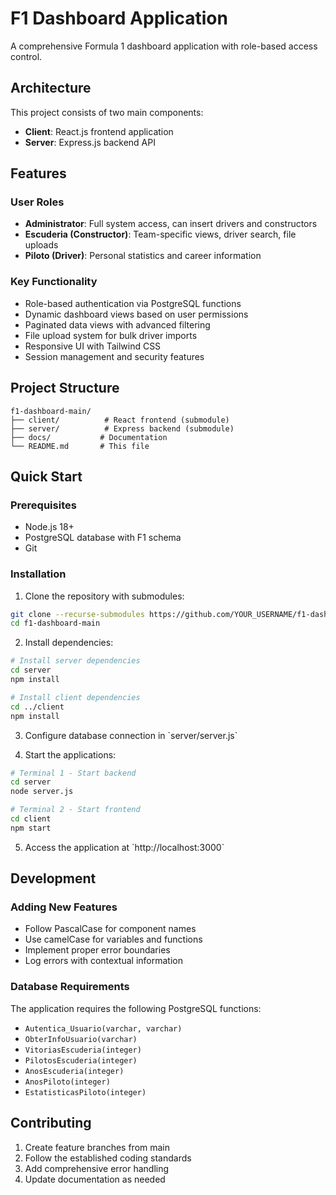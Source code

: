 # F1 Dashboard Application

A comprehensive Formula 1 dashboard application with role-based access control.

## Architecture

This project consists of two main components:
- **Client**: React.js frontend application
- **Server**: Express.js backend API

## Features

### User Roles
- **Administrator**: Full system access, can insert drivers and constructors
- **Escuderia (Constructor)**: Team-specific views, driver search, file uploads
- **Piloto (Driver)**: Personal statistics and career information

### Key Functionality
- Role-based authentication via PostgreSQL functions
- Dynamic dashboard views based on user permissions
- Paginated data views with advanced filtering
- File upload system for bulk driver imports
- Responsive UI with Tailwind CSS
- Session management and security features

## Project Structure

```
f1-dashboard-main/
├── client/          # React frontend (submodule)
├── server/          # Express backend (submodule)
├── docs/           # Documentation
└── README.md       # This file
```

## Quick Start

### Prerequisites
- Node.js 18+
- PostgreSQL database with F1 schema
- Git

### Installation

1. Clone the repository with submodules:
```bash
git clone --recurse-submodules https://github.com/YOUR_USERNAME/f1-dashboard-main.git
cd f1-dashboard-main
```

2. Install dependencies:
```bash
# Install server dependencies
cd server
npm install

# Install client dependencies
cd ../client
npm install
```

3. Configure database connection in \`server/server.js\`

4. Start the applications:
```bash
# Terminal 1 - Start backend
cd server
node server.js

# Terminal 2 - Start frontend
cd client
npm start
```

5. Access the application at \`http://localhost:3000\`

## Development

### Adding New Features
- Follow PascalCase for component names
- Use camelCase for variables and functions
- Implement proper error boundaries
- Log errors with contextual information

### Database Requirements
The application requires the following PostgreSQL functions:
- `Autentica_Usuario(varchar, varchar)`
- `ObterInfoUsuario(varchar)`
- `VitoriasEscuderia(integer)`
- `PilotosEscuderia(integer)`
- `AnosEscuderia(integer)`
- `AnosPiloto(integer)`
- `EstatisticasPiloto(integer)`

## Contributing

1. Create feature branches from main
2. Follow the established coding standards
3. Add comprehensive error handling
4. Update documentation as needed
